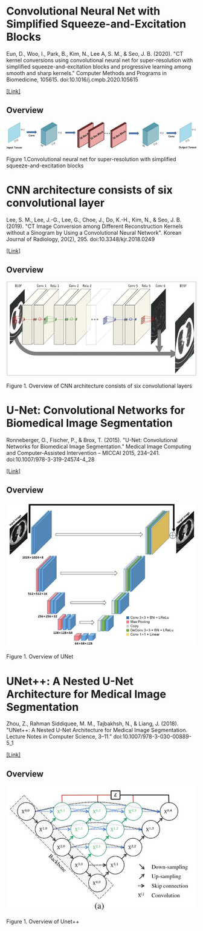 # Convolutional Neural Net with Simplified Squeeze-and-Excitation Blocks

Eun, D., Woo, I., Park, B., Kim, N., Lee A, S. M., & Seo, J. B. (2020). "CT kernel conversions using convolutional neural net for super-resolution with simplified squeeze-and-excitation blocks and progressive learning among smooth and sharp kernels." Computer Methods and Programs in Biomedicine, 105615. doi:10.1016/j.cmpb.2020.105615

[[Link]](https://www.sciencedirect.com/science/article/abs/pii/S0169260720314486)

## Overview

![Alt text](/Figs/SE.jpg)
 
 Figure 1.Convolutional neural net for super-resolution with simplified squeeze-and-excitation blocks

# CNN architecture consists of six convolutional layer

Lee, S. M., Lee, J.-G., Lee, G., Choe, J., Do, K.-H., Kim, N., & Seo, J. B. (2019). "CT Image Conversion among Different Reconstruction Kernels without a Sinogram by Using a Convolutional Neural Network". Korean Journal of Radiology, 20(2), 295. doi:10.3348/kjr.2018.0249 

[[Link]](https://pc.kjronline.org/DOIx.php?id=10.3348/kjr.2018.0249)

## Overview

![Alt text](/Figs/6Conv.jpg)
 
 Figure 1. Overview of CNN architecture consists of six convolutional layers

# U-Net: Convolutional Networks for Biomedical Image Segmentation

Ronneberger, O., Fischer, P., & Brox, T. (2015). "U-Net: Convolutional Networks for Biomedical Image Segmentation." Medical Image Computing and Computer-Assisted Intervention – MICCAI 2015, 234–241. doi:10.1007/978-3-319-24574-4_28 

[[Link]](https://arxiv.org/pdf/1505.04597v1.pdf)

## Overview

![Alt text](/Figs/Unet.JPG)
 
 Figure 1. Overview of UNet

# UNet++: A Nested U-Net Architecture for Medical Image Segmentation

Zhou, Z., Rahman Siddiquee, M. M., Tajbakhsh, N., & Liang, J. (2018). "UNet++: A Nested U-Net Architecture for Medical Image Segmentation. Lecture Notes in Computer Science, 3–11." doi:10.1007/978-3-030-00889-5_1 

[[Link]](https://arxiv.org/pdf/1807.10165.pdf)

## Overview

![Alt text](/Figs/Unet++.JPG)
 
 Figure 1. Overview of Unet++
